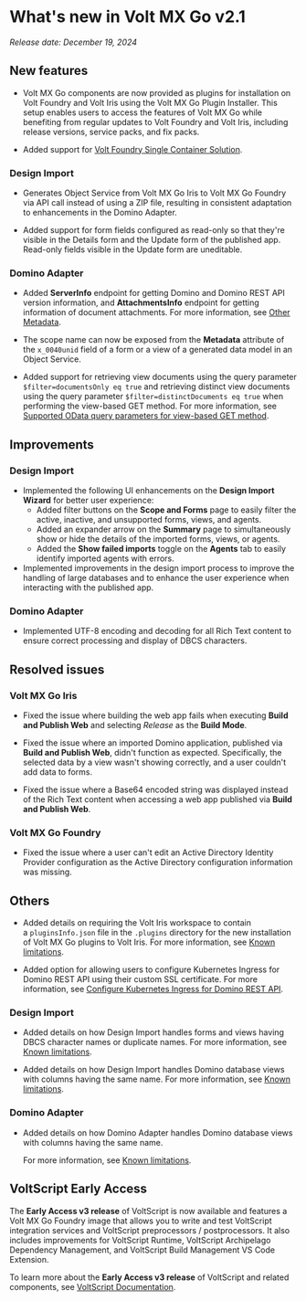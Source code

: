 # What's new in Volt MX Go v2.1
*Release date: December 19, 2024*

## New features

- Volt MX Go components are now provided as plugins for installation on Volt Foundry and Volt Iris using the Volt MX Go Plugin Installer. This setup enables users to access the features of Volt MX Go while benefiting from regular updates to Volt Foundry and Volt Iris, including release versions, service packs, and fix packs.

<!-- Simplifies the installation of Volt MX Go server components on supported Kubernetes platforms using a single Helm chart. Using a single Helm chart also simplifies the upgrade of Volt MX Go server components on supported Kubernetes platforms to Volt MX Go v2.1. For more information, see installation and upgrade topics in [Install and upgrade](../../tutorials/installation.md).-->

- Added support for [Volt Foundry Single Container Solution](../../tutorials/nativeinstallers.md#for-single-container-solution). 

### Design Import

- Generates Object Service from Volt MX Go Iris to Volt MX Go Foundry via API call instead of using a ZIP file, resulting in consistent adaptation to enhancements in the Domino Adapter.

- Added support for form fields configured as read-only so that they're visible in the Details form and the Update form of the published app. Read-only fields visible in the Update form are uneditable.  

### Domino Adapter

- Added **ServerInfo** endpoint for getting Domino and Domino REST API version information, and **AttachmentsInfo** endpoint for getting information of document attachments. For more information, see [Other Metadata](../../topicguides/datamodel.md#other-metadata).

- The scope name can now be exposed from the **Metadata** attribute of the `x_0040unid` field of a form or a view of a generated data model in an Object Service. 

- Added support for retrieving view documents using the query parameter `$filter=documentsOnly eq true` and retrieving distinct view documents using the query parameter `$filter=distinctDocuments eq true` when performing the view-based GET method. For more information, see [Supported OData query parameters for view-based GET method](../../topicguides/method.md#supported-odata-query-parameters-for-view-based-get-method).

## Improvements

### Design Import

- Implemented the following UI enhancements on the **Design Import Wizard** for better user experience:
    - Added filter buttons on the **Scope and Forms** page to easily filter the active, inactive, and unsupported forms, views, and agents. 
    - Added an expander arrow on the **Summary** page to simultaneously show or hide the details of the imported forms, views, or agents. 
    - Added the **Show failed imports** toggle on the **Agents** tab to easily identify imported agents with errors. 
- Implemented improvements in the design import process to improve the handling of large databases and to enhance the user experience when interacting with the published app. 

### Domino Adapter

- Implemented UTF-8 encoding and decoding for all Rich Text content to ensure correct processing and display of DBCS characters.

## Resolved issues

### Volt MX Go Iris

- Fixed the issue where building the web app fails when executing **Build and Publish Web** and selecting *Release* as the **Build Mode**.

- Fixed the issue where an imported Domino application, published via **Build and Publish Web**, didn't function as expected. Specifically, the selected data by a view wasn't showing correctly, and a user couldn't add data to forms. 

- Fixed the issue where a Base64 encoded string was displayed instead of the Rich Text content when accessing a web app published via **Build and Publish Web**.

### Volt MX Go Foundry

- Fixed the issue where a user can't edit an Active Directory Identity Provider configuration as the Active Directory configuration information was missing.

## Others  

- Added details on requiring the Volt Iris workspace to contain a `pluginsInfo.json` file in the `.plugins` directory for the new installation of Volt MX Go plugins to Volt Iris. For more information, see [Known limitations](../knownlimitation.md#installing-volt-mx-go-plugins-to-volt-iris).  

- Added option for allowing users to configure Kubernetes Ingress for Domino REST API using their custom SSL certificate. For more information, see [Configure Kubernetes Ingress for Domino REST API](../../howto/drapiingress.md).  

### Design Import

- Added details on how Design Import handles forms and views having DBCS character names or duplicate names. For more information, see [Known limitations](../knownlimitation.md#design-import).

- Added details on how Design Import handles Domino database views with columns having the same name. For more information, see [Known limitations](../knownlimitation.md#domino-database-view-with-duplicate-column-names).

### Domino Adapter

- Added details on how Domino Adapter handles Domino database views with columns having the same name. 

    For more information, see [Known limitations](../knownlimitation.md#domino-database-view-with-duplicate-column-names).

## VoltScript Early Access

The **Early Access v3 release** of VoltScript is now available and features a Volt MX Go Foundry image that allows you to write and test VoltScript integration services and VoltScript preprocessors / postprocessors. It also includes improvements for VoltScript Runtime, VoltScript Archipelago Dependency Management, and VoltScript Build Management VS Code Extension.

To learn more about the **Early Access v3 release** of VoltScript and related components, see [VoltScript Documentation](https://help.hcltechsw.com/docs/voltscript/early-access/index.html).